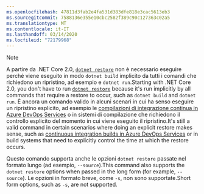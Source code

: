 ```yaml
---
ms.openlocfilehash: 47811d3fab2e4fa531d383dfe818e3cac5613eb3
ms.sourcegitcommit: 7588136e355e10cbc2582f389c90c127363c02a5
ms.translationtype: MT
ms.contentlocale: it-IT
ms.lasthandoff: 03/14/2020
ms.locfileid: "72179968"
---
```

> [!NOTE]
> <span data-ttu-id="b4b3f-101">A partire da .NET Core 2.0, [`dotnet restore`](~/docs/core/tools/dotnet-restore.md) non è necessario eseguire perché viene eseguito in modo `dotnet build` implicito da tutti i comandi che richiedono un ripristino, ad esempio e `dotnet run`.</span><span class="sxs-lookup"><span data-stu-id="b4b3f-101">Starting with .NET Core 2.0, you don't have to run [`dotnet restore`](~/docs/core/tools/dotnet-restore.md) because it's run implicitly by all commands that require a restore to occur, such as `dotnet build` and `dotnet run`.</span></span> <span data-ttu-id="b4b3f-102">È ancora un comando valido in alcuni scenari in cui ha senso eseguire un ripristino esplicito, ad esempio le [compilazioni di integrazione continua in Azure DevOps Services](/azure/devops/build-release/apps/aspnet/build-aspnet-core) o in sistemi di compilazione che richiedono il controllo esplicito del momento in cui viene eseguito il ripristino.</span><span class="sxs-lookup"><span data-stu-id="b4b3f-102">It's still a valid command in certain scenarios where doing an explicit restore makes sense, such as [continuous integration builds in Azure DevOps Services](/azure/devops/build-release/apps/aspnet/build-aspnet-core) or in build systems that need to explicitly control the time at which the restore occurs.</span></span>
>
> <span data-ttu-id="b4b3f-103">Questo comando supporta anche le opzioni `dotnet restore` passate nel formato lungo (ad esempio, `--source`).</span><span class="sxs-lookup"><span data-stu-id="b4b3f-103">This command also supports the `dotnet restore` options when passed in the long form (for example, `--source`).</span></span> <span data-ttu-id="b4b3f-104">Le opzioni in formato breve, come `-s`, non sono supportate.</span><span class="sxs-lookup"><span data-stu-id="b4b3f-104">Short form options, such as `-s`, are not supported.</span></span>
